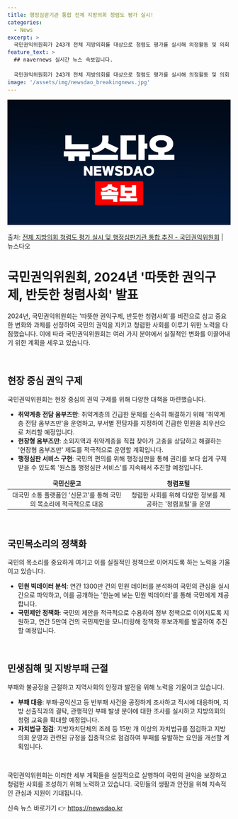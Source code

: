 ```yaml
---
title: 행정심판기관 통합 전체 지방의회 청렴도 평가 실시!
categories:
  - News
excerpt: >
  국민권익위원회가 243개 전체 지방의회를 대상으로 청렴도 평가를 실시해 의정활동 및 의회 운영의 청렴 수준을…
feature_text: >
  ## navernews 실시간 뉴스 속보입니다.

  국민권익위원회가 243개 전체 지방의회를 대상으로 청렴도 평가를 실시해 의정활동 및 의회 운영의 청렴 수준을…
image: '/assets/img/newsdao_breakingnews.jpg'
---
```


![뉴스다오 속보](/assets/img/newsdao_breakingnews.jpg)

<p>출처: <a href="https://newsdao.kr/3171" rel="dofollow">전체 지방의회 청렴도 평가 실시 및 행정심판기관 통합 추진  - 국민권익위원회</a> | 뉴스다오</p>

<h1>국민권익위원회, 2024년 '따뜻한 권익구제, 반듯한 청렴사회' 발표</h1>

2024년, 국민권익위원회는 '따뜻한 권익구제, 반듯한 청렴사회'를 비전으로 삼고 중요한 변화와 과제를 선정하여 국민의 권익을 지키고 청렴한 사회를 이루기 위한 노력을 다짐했습니다. 이에 따라 국민권익위원회는 여러 가지 분야에서 실질적인 변화를 이끌어내기 위한 계획을 세우고 있습니다.

<p data-ke-size="size16">&nbsp;</p>

<h2>현장 중심 권익 구제</h2>

<p data-ke-size="size16">국민권익위원회는 현장 중심의 권익 구제를 위해 다양한 대책을 마련했습니다.</p>

<ul>
<li><b>취약계층 전담 옴부즈만</b>: 취약계층의 긴급한 문제를 신속히 해결하기 위해 '취약계층 전담 옴부즈만'을 운영하고, 부서별 전담자를 지정하여 긴급한 민원을 최우선으로 처리할 예정입니다.</li>
<li><b>현장형 옴부즈만</b>: 소외지역과 취약계층을 직접 찾아가 고충을 상담하고 해결하는 '현장형 옴부즈만' 제도를 적극적으로 운영할 계획입니다.</li>
<li><b>행정심판 서비스 구현</b>: 국민의 편의를 위해 행정심판을 통해 권리를 보다 쉽게 구제받을 수 있도록 '원스톱 행정심판 서비스'를 지속해서 추진할 예정입니다.</li>
</ul>

<table>
<thead>
<tr>
<td style="text-align: center; height: 17px;"><b>국민신문고</b></td>
<td style="text-align: center; height: 17px;"><b>청렴포털</b></td>
</tr>
</thead>
<tbody>
<tr>
<td style="text-align: center; height: 17px;">대국민 소통 플랫폼인 '신문고'를 통해 국민의 목소리에 적극적으로 대응</td>
<td style="text-align: center; height: 17px;">청렴한 사회를 위해 다양한 정보를 제공하는 '청렴포털'을 운영</td>
</tr>
</tbody>
</table>

<p data-ke-size="size16">&nbsp;</p>

<h2>국민목소리의 정책화</h2>
    
<p data-ke-size="size16">국민의 목소리를 중요하게 여기고 이를 실질적인 정책으로 이어지도록 하는 노력을 기울이고 있습니다.</p>

<ul>
<li><b>민원 빅데이터 분석</b>: 연간 1300만 건의 민원 데이터를 분석하여 국민의 관심을 실시간으로 파악하고, 이를 공개하는 '한눈에 보는 민원 빅데이터'를 통해 국민에게 제공합니다.</li>
<li><b>국민제안 정책화</b>: 국민의 제안을 적극적으로 수용하여 정부 정책으로 이어지도록 지원하고, 연간 5만여 건의 국민제안을 모니터링해 정책화 후보과제를 발굴하여 추진할 예정입니다.</li>
</ul>

<p data-ke-size="size16">&nbsp;</p>

<h2>민생침해 및 지방부패 근절</h2>

<p data-ke-size="size16">부패와 불공정을 근절하고 지역사회의 안정과 발전을 위해 노력을 기울이고 있습니다.</p>

<ul>
<li><b>부패 대응</b>: 부패·공익신고 등 반부패 사건을 공정하게 조사하고 적시에 대응하며, 지방 선출직과의 결탁, 관행적인 부패 발생 분야에 대한 조사를 실시하고 지방의회의 청렴 교육을 확대할 예정입니다.</li>
<li><b>자치법규 점검</b>: 지방자치단체의 조례 등 15만 개 이상의 자치법규를 점검하고 지방의회 운영과 관련된 규정을 집중적으로 점검하여 부패를 유발하는 요인을 개선할 계획입니다.</li>
</ul>

<p data-ke-size="size16">&nbsp;</p>

국민권익위원회는 이러한 세부 계획들을 실질적으로 실행하여 국민의 권익을 보장하고 청렴한 사회를 조성하기 위해 노력하고 있습니다. 국민들의 생활과 안전을 위해 지속적인 관심과 지원이 기대됩니다. 

신속 뉴스 바로가기 👉 <a href="https://newsdao.kr" rel="dofollow">https://newsdao.kr</a>


